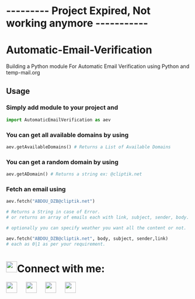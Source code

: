 # --------- Project Expired, Not working anymore ----------- #

# Automatic-Email-Verification

Building a Python module For Automatic Email Verification using Python and temp-mail.org

 ## Usage

### Simply add module to your project and

```python
import AutomaticEmailVerification as aev
```

### You can get all available domains by using 
```python
aev.getAvailableDomains() # Returns a List of Available Domains
```

### You can get a random domain by using 
```python
aev.getADomain() # Returns a string ex: @cliptik.net
```

### **Fetch an email using**
```python
aev.fetch("ABDOU_DZB@cliptik.net") 

# Returns a String in case of Error.
# or returns an array of emails each with link, subject, sender, body.

# optionally you can specify weather you want all the content or not.

aev.fetch("ABDOU_DZB@cliptik.net", body, subject, sender,link)
# each as 0|1 as per your requirement.
```

<h1><img src="https://emojis.slackmojis.com/emojis/images/1531849430/4246/blob-sunglasses.gif?1531849430" width="30"/>Connect with me:</h1>
<p align="left">
<a href="https://github.com/ABD0U-DZB" target="_blank"><img height="30" src="https://cdn.jsdelivr.net/npm/simple-icons@3.0.1/icons/github.svg"></a>&nbsp;&nbsp;&nbsp;&nbsp;&nbsp;
<a href="https://www.instagram.com/abdou_dzb2/" target="_blank"><img height="30" src="https://cdn.jsdelivr.net/npm/simple-icons@3.0.1/icons/instagram.svg"></a>&nbsp;&nbsp;&nbsp;&nbsp;&nbsp;
  <a href="https://twitter.com/ABDOU_DZB" target="_blank"><img height="30" src="https://cdn.jsdelivr.net/npm/simple-icons@3.0.1/icons/twitter.svg"></a>&nbsp;&nbsp;&nbsp;&nbsp;&nbsp;
  <a href="https://www.youtube.com/channel/UCT8ED2KaMXmoSviKd7972Fw" target="_blank"><img height="30" src="https://cdn.jsdelivr.net/npm/simple-icons@3.0.1/icons/youtube.svg"></a>&nbsp;&nbsp;&nbsp;&nbsp;&nbsp;
